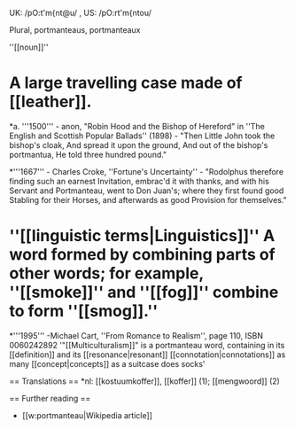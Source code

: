 UK: /pO:t'm{nt@u/ , US: /pO:rt'm{ntou/

Plural, portmanteaus, portmanteaux

''[[noun]]''

# A large travelling case made of [[leather]].
*a. '''1500''' - anon, "Robin Hood and the Bishop of Hereford" in ''The English and Scottish Popular Ballads'' (1898) - "Then Little John took the bishop's cloak, And spread it upon the ground, And out of the bishop's portmantua, He told three hundred pound."

*'''1667''' - Charles Croke, ''Fortune's Uncertainty'' - "Rodolphus therefore finding such an earnest Invitation, embrac'd it with thanks, and with his Servant and Portmanteau, went to Don Juan's; where they first found good Stabling for their Horses, and afterwards as good Provision for themselves."

# ''[[linguistic terms|Linguistics]]''  A word formed by combining parts of other words; for example, ''[[smoke]]'' and ''[[fog]]'' combine to form ''[[smog]].'' 

*'''1995''' -Michael Cart, ''From Romance to Realism'', page 110, ISBN 0060242892 '"[[Multiculturalism]]" is a portmanteau word, containing in its [[definition]] and its [[resonance|resonant]] [[connotation|connotations]] as many [[concept|concepts]] as a suitcase does socks'

== Translations ==
*nl: [[kostuumkoffer]], [[koffer]] (1); [[mengwoord]] (2)

== Further reading ==

* [[w:portmanteau|Wikipedia article]]